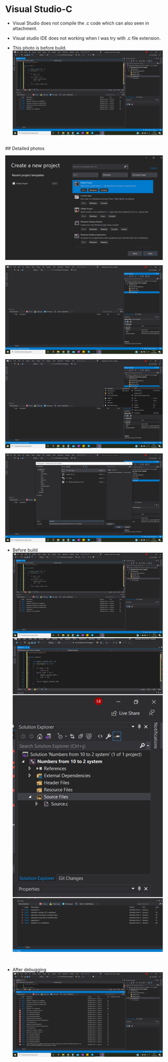 # Visual Studio-C

+ Visual Studio does not compile the .c code which can also seen in attachment. 

+ Visual studio IDE does not working when I was try with .c file extension.

+ This photo is before build.
![Compile file](2021-01-17_8.png)
<br/>
## Detailed photos

 ![Compile file](2021-01-17-4.png)

 ![Compile file](2021-01-17_5.png)

 ![Compile file](2021-01-17_6.png)

 ![Compile file](2021-01-17_7.png)
+ Before build
 ![Compile File](2021-01-17_8.png)
![Compile File](2021-01-17_8-2.png)
![Compile File](2021-01-17_8-3.png)
![Compile File](2021-01-17_8-4.png)

<br/>

+ After debugging
 ![Compile File](2021-01-17_12.png)
